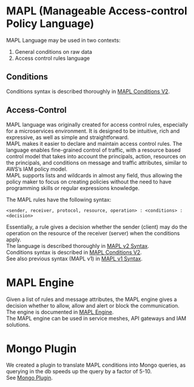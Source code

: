 # MAPL (Manageable Access-control Policy Language)

MAPL Language may be used in two contexts: 

1. General conditions on raw data
2. Access control rules language

## Conditions

Conditions syntax is described thoroughly in [MAPL Conditions V2](https://github.com/octarinesec/MAPL/tree/master/docs/MAPL_Conditions_v2.md).


## Access-Control

MAPL language was originally created for access control rules, especially for a microservices environment.
It is designed to be intuitive, rich and expressive, as well as simple and straightforward.  
MAPL makes it easier to declare and maintain access control rules. The language enables fine-grained control of traffic, with a resource based control model that takes into account the principals, action, resources on the principals, and conditions on message and traffic attributes, similar to AWS’s IAM policy model.  
MAPL supports lists and wildcards in almost any field, thus allowing the policy maker to focus on creating policies without the need to have programming skills or regular expressions knowledge.


The MAPL rules have the following syntax:  

`<sender, receiver, protocol, resource, operation> : <conditions> : <decision>`

Essentially, a rule gives a decision whether the sender (client) may do the operation on the resource of the receiver (server) when the conditions apply.    
The language is described thoroughly in [MAPL v2 Syntax](https://github.com/octarinesec/MAPL/tree/master/docs/MAPL_SPEC_v2.md).   
Conditions syntax is described in [MAPL Conditions V2](https://github.com/octarinesec/MAPL/tree/master/docs/MAPL_Conditions_v2.md).    
See also previous syntax (MAPL v1) in [MAPL v1 Syntax](https://github.com/octarinesec/MAPL/tree/master/docs/MAPL_SPEC_v1.md).  

# MAPL Engine

Given a list of rules and message attributes, the MAPL engine gives a decision whether to allow, allow and alert or block the communication.  
The engine is documented in [MAPL Engine](https://github.com/octarinesec/MAPL/tree/master/docs/MAPL_ENGINE.md).  
The MAPL engine can be used in service meshes, API gateways and IAM solutions.  

# Mongo Plugin
We created a plugin to translate MAPL conditions into Mongo queries, as querying in the db speeds up the query by a factor of 5-10.  
See [Mongo Plugin](https://github.com/octarinesec/MAPL/tree/master/docs/Mongo_Plugin.md). 

